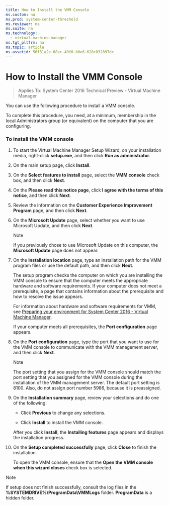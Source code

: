 ```yaml
---
title: How to Install the VMM Console
ms.custom: na
ms.prod: system-center-threshold
ms.reviewer: na
ms.suite: na
ms.technology: 
  - virtual-machine-manager
ms.tgt_pltfrm: na
ms.topic: article
ms.assetid: 56f31a2e-68ec-49f0-b0e6-628c832897dc
---
```

# How to Install the VMM Console

>Applies To: System Center 2016 Technical Preview - Virtual Machine Manager

You can use the following procedure to install a VMM console.

To complete this procedure, you need, at a minimum, membership in the local Administrators group (or equivalent) on the computer that you are configuring.

### To install the VMM console

1.  To start the Virtual Machine Manager Setup Wizard, on your installation media, right-click **setup.exe**, and then click **Run as administrator**.

2.  On the main setup page, click **Install**.

3.  On the **Select features to install** page, select the **VMM console** check box, and then click **Next**.

4.  On the **Please read this notice page**, click **I agree with the terms of this notice**, and then click **Next**.

5.  Review the information on the **Customer Experience Improvement Program** page, and then click **Next**.

6.  On the **Microsoft Update** page, select whether you want to use Microsoft Update, and then click **Next**.

    > [!NOTE]
    > If you previously chose to use Microsoft Update on this computer, the **Microsoft Update** page does not appear.

7.  On the **Installation location** page, type an installation path for the VMM program files or use the default path, and then click **Next**.

    The setup program checks the computer on which you are installing the VMM console to ensure that the computer meets the appropriate hardware and software requirements. If your computer does not meet a prerequisite, a page that contains information about the prerequisite and how to resolve the issue appears.

    For information about hardware and software requirements for VMM, see [Preparing your environment for System Center 2016 - Virtual Machine Manager](Preparing-your-environment-for-System-Center-2016---Virtual-Machine-Manager.md).

    If your computer meets all prerequisites, the **Port configuration** page appears.

8.  On the **Port configuration** page, type the port that you want to use for the VMM console to communicate with the VMM management server, and then click **Next**.

    > [!NOTE]
    > The port setting that you assign for the VMM console should match the port setting that you assigned for the VMM console during the installation of the VMM management server. The default port setting is 8100. Also, do not assign port number 5986, because it is preassigned.

9. On the **Installation summary** page, review your selections and do one of the following:

    -   Click **Previous** to change any selections.

    -   Click **Install** to install the VMM console.

    After you click **Install**, the **Installing features** page appears and displays the installation progress.

10. On the **Setup completed successfully** page, click **Close** to finish the installation.

    To open the VMM console, ensure that the **Open the VMM console when this wizard closes** check box is selected.

> [!NOTE]
> If setup does not finish successfully, consult the log files in the **%SYSTEMDRIVE%\ProgramData\VMMLogs** folder. **ProgramData** is a hidden folder.



